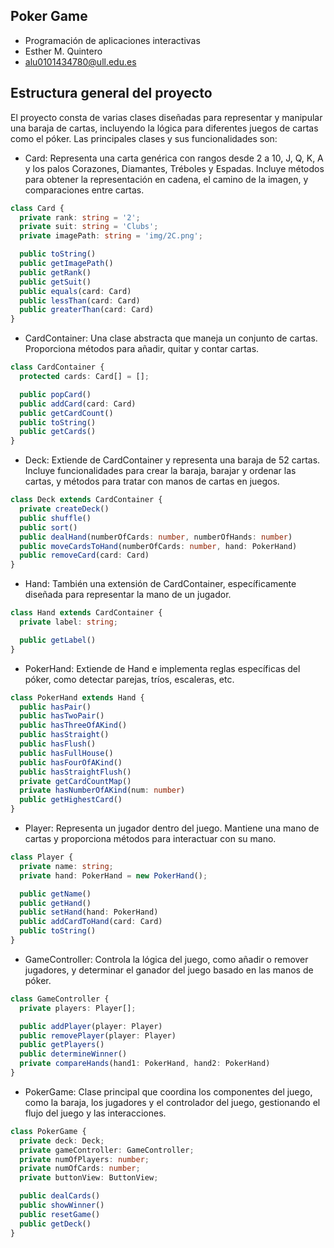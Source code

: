 ## Poker Game

- Programación de aplicaciones interactivas
- Esther M. Quintero
- alu0101434780@ull.edu.es

## Estructura general del proyecto

El proyecto consta de varias clases diseñadas para representar y manipular una baraja de cartas, incluyendo la lógica para diferentes juegos de cartas como el póker. Las principales clases y sus funcionalidades son:

* Card: Representa una carta genérica con rangos desde 2 a 10, J, Q, K, A y los palos Corazones, Diamantes, Tréboles y Espadas. Incluye métodos para obtener la representación en cadena, el camino de la imagen, y comparaciones entre cartas.     

```ts
class Card {
  private rank: string = '2';
  private suit: string = 'Clubs';
  private imagePath: string = 'img/2C.png';

  public toString()
  public getImagePath()
  public getRank()
  public getSuit()
  public equals(card: Card)
  public lessThan(card: Card)
  public greaterThan(card: Card)
}
```

* CardContainer: Una clase abstracta que maneja un conjunto de cartas. Proporciona métodos para añadir, quitar y contar cartas.   

```ts
class CardContainer {
  protected cards: Card[] = [];

  public popCard()
  public addCard(card: Card)
  public getCardCount()
  public toString()
  public getCards()
}
```

* Deck: Extiende de CardContainer y representa una baraja de 52 cartas. Incluye funcionalidades para crear la baraja, barajar y ordenar las cartas, y métodos para tratar con manos de cartas en juegos.  

```ts
class Deck extends CardContainer {
  private createDeck()
  public shuffle()
  public sort()
  public dealHand(numberOfCards: number, numberOfHands: number)
  public moveCardsToHand(numberOfCards: number, hand: PokerHand)
  public removeCard(card: Card)
}
```

* Hand: También una extensión de CardContainer, específicamente diseñada para representar la mano de un jugador.    

```ts
class Hand extends CardContainer {
  private label: string;

  public getLabel()
}
```

* PokerHand: Extiende de Hand e implementa reglas específicas del póker, como detectar parejas, tríos, escaleras, etc.  

```ts
class PokerHand extends Hand {
  public hasPair()
  public hasTwoPair()
  public hasThreeOfAKind()
  public hasStraight()
  public hasFlush()
  public hasFullHouse()
  public hasFourOfAKind()
  public hasStraightFlush()
  private getCardCountMap()
  private hasNumberOfAKind(num: number)
  public getHighestCard()
}
```

* Player: Representa un jugador dentro del juego. Mantiene una mano de cartas y proporciona métodos para interactuar con su mano.   

```ts
class Player {
  private name: string;
  private hand: PokerHand = new PokerHand();

  public getName()
  public getHand()
  public setHand(hand: PokerHand)
  public addCardToHand(card: Card)
  public toString()
}
```

* GameController: Controla la lógica del juego, como añadir o remover jugadores, y determinar el ganador del juego basado en las manos de póker.    

```ts
class GameController {
  private players: Player[];

  public addPlayer(player: Player)
  public removePlayer(player: Player)
  public getPlayers()
  public determineWinner()
  private compareHands(hand1: PokerHand, hand2: PokerHand)
}
```

* PokerGame: Clase principal que coordina los componentes del juego, como la baraja, los jugadores y el controlador del juego, gestionando el flujo del juego y las interacciones.

```ts
class PokerGame {
  private deck: Deck;
  private gameController: GameController;
  private numOfPlayers: number;
  private numOfCards: number;
  private buttonView: ButtonView;

  public dealCards()
  public showWinner()
  public resetGame()
  public getDeck()
}
```